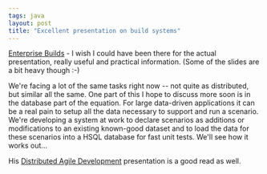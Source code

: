 ```yaml
---
tags: java
layout: post
title: "Excellent presentation on build systems"
---
```




<a href="http://www.pivolis.com/pdf/Enterprise_Builds_V1.0.pdf">Enterprise Builds</a> - I wish I could have been there for the actual presentation, really useful and practical information. (Some of the slides are a bit heavy though :-)

<p>We're facing a lot of the same tasks right now -- not quite as distributed, but similar all the same. One part of this I hope to discuss more soon is in the database part of the equation. For large data-driven applications it can be a real pain to setup all the data necessary to support and run a scenario. We're developing a system at work to declare scenarios as additions or modifications to an existing known-good dataset and to load the data for these scenarios into a HSQL database for fast unit tests. We'll see how it works out...</p>

<p>His <a href="http://www.pivolis.com/pdf/Distributed_Agile_V1.0.pdf">Distributed Agile Development</a> presentation is a good read as well.</p>


